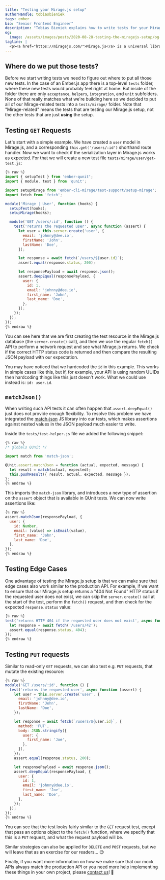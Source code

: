 ```yaml
---
title: "Testing your Mirage.js setup"
authorHandle: tobiasbieniek
tags: ember
bio: "Senior Frontend Engineer"
description: "Tobias Bieniek explains how to write tests for your Mirage.js mock API setup."
og:
  image: /assets/images/posts/2020-08-28-testing-the-miragejs-setup/og-image.jpg
tagline: |
  <p><a href="https://miragejs.com/">Mirage.js</a> is a universal library to mock out HTTP-based APIs. It has proven quite useful to us in several client projects, where it helped us write a lot of acceptance tests in a concise, but flexible manner.</p> <p>The issue with tools like this is that you are not testing &quot;the real API&quot; though. This is where end-to-end tests are useful, but since those kinds of tests are quite slow and complex it would be quite costly to use them for all the kinds of tests in a modern web application.</p> <p>One solution to some of the challenges of using a mock API is to test it and make sure it matches what you would expect from your real API. In this blog post we will show you how we started writing tests for our Mirage.js setup and why it might be useful for you too.</p>
---
```


## Where do we put those tests?

Before we start writing tests we need to figure out where to put all those new tests. In the case of an Ember.js app there is a top-level `tests` folder, where these new tests would probably feel right at home. But inside of the folder there are only `acceptance`, `helpers`, `integration`, and `unit` subfolders. None of that really matches what we're building here so we decided to put all of our Mirage-related tests into a `tests/mirage/` folder. Note that "Mirage-related" means the tests that are testing our Mirage.js setup, not the other tests that are just **using** the setup.

## Testing `GET` Requests

Let's start with a simple example. We have created a `user` model in Mirage.js, and a corresponding `this.get('/users/:id')` shorthand route handler. Now we want to check if the serialization layer in Mirage.js works as expected. For that we will create a new test file `tests/mirage/user/get-test.js`:

```js
{% raw %}
import { setupTest } from 'ember-qunit';
import { module, test } from 'qunit';

import setupMirage from 'ember-cli-mirage/test-support/setup-mirage';
import fetch from 'fetch';

module('Mirage | User', function (hooks) {
  setupTest(hooks);
  setupMirage(hooks);

  module('GET /users/:id', function () {
    test('returns the requested user', async function (assert) {
      let user = this.server.create('user', {
        email: 'johnny@dee.io',
        firstName: 'John',
        lastName: 'Doe',
      });

      let response = await fetch(`/users/${user.id}`);
      assert.equal(response.status, 200);

      let responsePayload = await response.json();
      assert.deepEqual(responsePayload, {
        user: {
          id: 1,
          email: 'johnny@dee.io',
          first_name: 'John',
          last_name: 'Doe',
        },
      });
    });
  });
});
{% endraw %}
```

You can see here that we are first creating the test resource in the Mirage.js database (the `server.create()` call), and then we use the regular `fetch()` API to perform a network request and see what Mirage.js returns. We check if the correct HTTP status code is returned and then compare the resulting JSON payload with our expectation.

You may have noticed that we hardcoded the `id` in this example. This works in simple cases like this, but if, for example, your API is using random UUIDs then hardcoding things like this just doesn't work. What we could use instead is: `id: user.id`.

## `matchJson()`

When writing such API tests it can often happen that `assert.deepEqual()` just does not provide enough flexibility. To resolve this problem we have integrated the [match-json] JS library into our tests, which makes assertions against nested values in the JSON payload much easier to write.

[match-json]: https://github.com/ozkxr/match-json

Inside the `tests/test-helper.js` file we added the following snippet:

```js
{% raw %}
/* globals QUnit */

import match from 'match-json';

QUnit.assert.matchJson = function (actual, expected, message) {
  let result = match(actual, expected);
  this.pushResult({ result, actual, expected, message });
};
{% endraw %}
```

This imports the `match-json` library, and introduces a new type of assertion on the `assert` object that is available in QUnit tests. We can now write assertions like:

```js
{% raw %}
assert.matchJson(responsePayload, {
  user: {
    id: Number,
    email: (value) => isEmail(value),
    first_name: 'John',
    last_name: 'Doe',
  },
});
{% endraw %}
```

## Testing Edge Cases

One advantage of testing the Mirage.js setup is that we can make sure that edge cases also work similar to the production API. For example, if we want to ensure that our Mirage.js setup returns a "404 Not Found" HTTP status if the requested user does not exist, we can skip the `server.create()` call at the start of the test, perform the `fetch()` request, and then check for the expected `response.status` value:

```js
{% raw %}
test('returns HTTP 404 if the requested user does not exist', async function (assert) {
  let response = await fetch('/users/42');
  assert.equal(response.status, 404);
});
{% endraw %}
```

## Testing `PUT` requests

Similar to read-only `GET` requests, we can also test e.g. `PUT` requests, that mutate the existing resource:

```js
{% raw %}
module('GET /users/:id', function () {
  test('returns the requested user', async function (assert) {
    let user = this.server.create('user', {
      email: 'johnny@dee.io',
      firstName: 'John',
      lastName: 'Doe',
    });

    let response = await fetch(`/users/${user.id}`, {
      method: 'PUT',
      body: JSON.stringify({
        user: {
          first_name: 'Joe',
        },
      }),
    });
    assert.equal(response.status, 200);

    let responsePayload = await response.json();
    assert.deepEqual(responsePayload, {
      user: {
        id: 1,
        email: 'johnny@dee.io',
        first_name: 'Joe',
        last_name: 'Doe',
      },
    });
  });
});
{% endraw %}
```

You can see that the test looks fairly similar to the `GET` request test, except that pass an options object to the `fetch()` function, where we specify that this is a `PUT` request, and what the request payload will be.

Similar strategies can also be applied for `DELETE` and `POST` requests, but we will leave that as an exercise for our readers... 😉

Finally, if you want more information on how we make sure that our mock APIs always match the production API or you need more help implementing these things in your own project, please [contact us]! 👋

[contact us]: https://mainmatter.com/contact/
